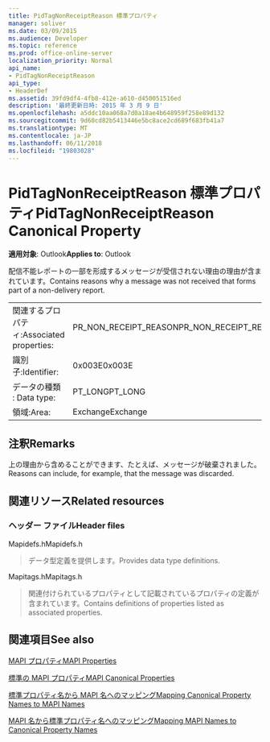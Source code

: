 ```yaml
---
title: PidTagNonReceiptReason 標準プロパティ
manager: soliver
ms.date: 03/09/2015
ms.audience: Developer
ms.topic: reference
ms.prod: office-online-server
localization_priority: Normal
api_name:
- PidTagNonReceiptReason
api_type:
- HeaderDef
ms.assetid: 39fd9df4-4fb8-412e-a610-d450051516ed
description: '最終更新日時: 2015 年 3 月 9 日'
ms.openlocfilehash: a5ddc10aa068a7d0a18ae4b648959f258e89d132
ms.sourcegitcommit: 9d60cd82b5413446e5bc8ace2cd689f683fb41a7
ms.translationtype: MT
ms.contentlocale: ja-JP
ms.lasthandoff: 06/11/2018
ms.locfileid: "19803028"
---
```

# <a name="pidtagnonreceiptreason-canonical-property"></a><span data-ttu-id="18cc6-103">PidTagNonReceiptReason 標準プロパティ</span><span class="sxs-lookup"><span data-stu-id="18cc6-103">PidTagNonReceiptReason Canonical Property</span></span>

  
  
<span data-ttu-id="18cc6-104">**適用対象**: Outlook</span><span class="sxs-lookup"><span data-stu-id="18cc6-104">**Applies to**: Outlook</span></span> 
  
<span data-ttu-id="18cc6-105">配信不能レポートの一部を形成するメッセージが受信されない理由の理由が含まれています。</span><span class="sxs-lookup"><span data-stu-id="18cc6-105">Contains reasons why a message was not received that forms part of a non-delivery report.</span></span>
  
|||
|:-----|:-----|
|<span data-ttu-id="18cc6-106">関連するプロパティ:</span><span class="sxs-lookup"><span data-stu-id="18cc6-106">Associated properties:</span></span>  <br/> |<span data-ttu-id="18cc6-107">PR_NON_RECEIPT_REASON</span><span class="sxs-lookup"><span data-stu-id="18cc6-107">PR_NON_RECEIPT_REASON</span></span>  <br/> |
|<span data-ttu-id="18cc6-108">識別子:</span><span class="sxs-lookup"><span data-stu-id="18cc6-108">Identifier:</span></span>  <br/> |<span data-ttu-id="18cc6-109">0x003E</span><span class="sxs-lookup"><span data-stu-id="18cc6-109">0x003E</span></span>  <br/> |
|<span data-ttu-id="18cc6-110">データの種類 : </span><span class="sxs-lookup"><span data-stu-id="18cc6-110">Data type:</span></span>  <br/> |<span data-ttu-id="18cc6-111">PT_LONG</span><span class="sxs-lookup"><span data-stu-id="18cc6-111">PT_LONG</span></span>  <br/> |
|<span data-ttu-id="18cc6-112">領域:</span><span class="sxs-lookup"><span data-stu-id="18cc6-112">Area:</span></span>  <br/> |<span data-ttu-id="18cc6-113">Exchange</span><span class="sxs-lookup"><span data-stu-id="18cc6-113">Exchange</span></span>  <br/> |
   
## <a name="remarks"></a><span data-ttu-id="18cc6-114">注釈</span><span class="sxs-lookup"><span data-stu-id="18cc6-114">Remarks</span></span>

<span data-ttu-id="18cc6-115">上の理由から含めることができます、たとえば、メッセージが破棄されました。</span><span class="sxs-lookup"><span data-stu-id="18cc6-115">Reasons can include, for example, that the message was discarded.</span></span>
  
## <a name="related-resources"></a><span data-ttu-id="18cc6-116">関連リソース</span><span class="sxs-lookup"><span data-stu-id="18cc6-116">Related resources</span></span>

### <a name="header-files"></a><span data-ttu-id="18cc6-117">ヘッダー ファイル</span><span class="sxs-lookup"><span data-stu-id="18cc6-117">Header files</span></span>

<span data-ttu-id="18cc6-118">Mapidefs.h</span><span class="sxs-lookup"><span data-stu-id="18cc6-118">Mapidefs.h</span></span>
  
> <span data-ttu-id="18cc6-119">データ型定義を提供します。</span><span class="sxs-lookup"><span data-stu-id="18cc6-119">Provides data type definitions.</span></span>
    
<span data-ttu-id="18cc6-120">Mapitags.h</span><span class="sxs-lookup"><span data-stu-id="18cc6-120">Mapitags.h</span></span>
  
> <span data-ttu-id="18cc6-121">関連付けられているプロパティとして記載されているプロパティの定義が含まれています。</span><span class="sxs-lookup"><span data-stu-id="18cc6-121">Contains definitions of properties listed as associated properties.</span></span>
    
## <a name="see-also"></a><span data-ttu-id="18cc6-122">関連項目</span><span class="sxs-lookup"><span data-stu-id="18cc6-122">See also</span></span>



[<span data-ttu-id="18cc6-123">MAPI プロパティ</span><span class="sxs-lookup"><span data-stu-id="18cc6-123">MAPI Properties</span></span>](mapi-properties.md)
  
[<span data-ttu-id="18cc6-124">標準の MAPI プロパティ</span><span class="sxs-lookup"><span data-stu-id="18cc6-124">MAPI Canonical Properties</span></span>](mapi-canonical-properties.md)
  
[<span data-ttu-id="18cc6-125">標準プロパティ名から MAPI 名へのマッピング</span><span class="sxs-lookup"><span data-stu-id="18cc6-125">Mapping Canonical Property Names to MAPI Names</span></span>](mapping-canonical-property-names-to-mapi-names.md)
  
[<span data-ttu-id="18cc6-126">MAPI 名から標準プロパティ名へのマッピング</span><span class="sxs-lookup"><span data-stu-id="18cc6-126">Mapping MAPI Names to Canonical Property Names</span></span>](mapping-mapi-names-to-canonical-property-names.md)

